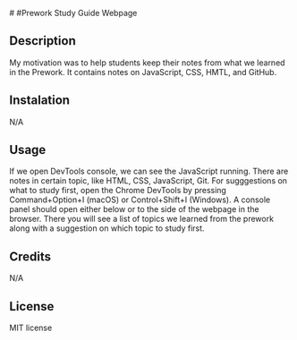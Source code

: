 #<Your-Project-Title>
#Prework Study Guide Webpage

## Description
 My motivation was to help students keep their notes from what we learned in the Prework. It contains notes on JavaScript, CSS, HMTL, and GitHub.

## Instalation 
 N/A

## Usage
 If we open DevTools console, we can see the JavaScript running. There are notes in certain topic, like HTML, CSS, JavaScript, Git. For sugggestions on what to study first, open the Chrome DevTools by pressing Command+Option+I (macOS) or Control+Shift+I (Windows). A console panel should open either below or to the side of the webpage in the browser. There you will see a list of topics we learned from the prework along with a suggestion on which topic to study first. 

## Credits
N/A

## License
MIT license